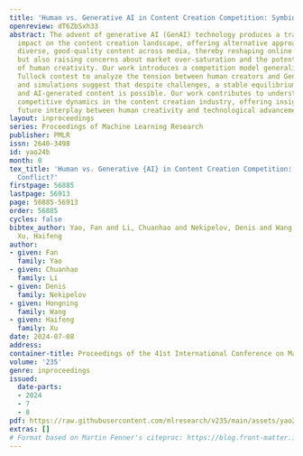 ```yaml
---
title: 'Human vs. Generative AI in Content Creation Competition: Symbiosis or Conflict?'
openreview: dT6ZbSxh33
abstract: The advent of generative AI (GenAI) technology produces a transformative
  impact on the content creation landscape, offering alternative approaches to produce
  diverse, good-quality content across media, thereby reshaping online ecosystems
  but also raising concerns about market over-saturation and the potential marginalization
  of human creativity. Our work introduces a competition model generalized from the
  Tullock contest to analyze the tension between human creators and GenAI. Our theory
  and simulations suggest that despite challenges, a stable equilibrium between human
  and AI-generated content is possible. Our work contributes to understanding the
  competitive dynamics in the content creation industry, offering insights into the
  future interplay between human creativity and technological advancements in GenAI.
layout: inproceedings
series: Proceedings of Machine Learning Research
publisher: PMLR
issn: 2640-3498
id: yao24b
month: 0
tex_title: 'Human vs. Generative {AI} in Content Creation Competition: Symbiosis or
  Conflict?'
firstpage: 56885
lastpage: 56913
page: 56885-56913
order: 56885
cycles: false
bibtex_author: Yao, Fan and Li, Chuanhao and Nekipelov, Denis and Wang, Hongning and
  Xu, Haifeng
author:
- given: Fan
  family: Yao
- given: Chuanhao
  family: Li
- given: Denis
  family: Nekipelov
- given: Hongning
  family: Wang
- given: Haifeng
  family: Xu
date: 2024-07-08
address:
container-title: Proceedings of the 41st International Conference on Machine Learning
volume: '235'
genre: inproceedings
issued:
  date-parts:
  - 2024
  - 7
  - 8
pdf: https://raw.githubusercontent.com/mlresearch/v235/main/assets/yao24b/yao24b.pdf
extras: []
# Format based on Martin Fenner's citeproc: https://blog.front-matter.io/posts/citeproc-yaml-for-bibliographies/
---
```

